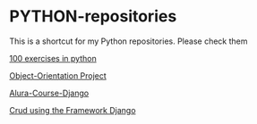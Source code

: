 # PYTHON-repositories
 This is a shortcut for my Python repositories. Please check them
 
<a href="https://github.com/ArthurAlesi/PYTHON-100-Exercises">100 exercises in python </a> <br>

<a href="https://github.com/ArthurAlesi/PYTHON-OO-Project">Object-Orientation Project </a> <br>

<a href="https://github.com/ArthurAlesi/alura-django">Alura-Course-Django</a> <br>

<a href="https://github.com/ArthurAlesi/alura-django">Crud using the Framework Django</a> <br>
